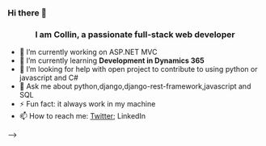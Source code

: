 ### Hi there 👋

<h3 align="center">I am Collin, a passionate full-stack web developer </h3>

- 🔭 I’m currently working on ASP.NET MVC
- 🌱 I’m currently learning **Development in Dynamics 365**
- 🤔 I’m looking for help with open project to contribute to using python or javascript and C#
- 💬 Ask me about python,django,django-rest-framework,javascript and SQL
- ⚡ Fun fact: it always work in my machine
- 📫 How to reach me: <a href="https://twitter.com/Kipchumb3Colli1">Twitter</a>; LinkedIn <a href="https://www.linkedin.com/mynetwork/invite-connect/connections/"></a>


<!-- [![spotify-github-profile](https://spotify-github-profile.vercel.app/api/view?uid=31xjmm232xf2slflihwc57zvt7om&cover_image=true&theme=default&show_offline=false&background_color=37e614&interchange=false)](https://github.com/kittinan/spotify-github-profile) -->


<!-- <p align="left"> <img src="https://komarev.com/ghpvc/?username=mungaben&label=Profile%20views&color=0e75b6&style=flat" alt="mungaben" /> </p> -->

<!-- <p align="left"> <a href="https://github.com/ryo-ma/github-profile-trophy"><img src="https://github-profile-trophy.vercel.app/?username=mungaben" alt="mungaben" /></a> </p> -->

<!-- <p align="left"> <a href="https://twitter.com/naval" target="blank"><img src="https://img.shields.io/twitter/follow/naval?logo=twitter&style=for-the-badge" alt="naval" /></a> </p> -->

<!-- 
- 🔭 I’m currently working on [dev.to clone in nextjs](https://github.com/mungaben)

- 🌱 I’m currently learning **reactjs ,django**

- 👯 I’m looking to collaborate on [any project]( using react or django,python)

- 🤝 I’m looking for help with [this project]()

- 👨‍💻 All of my projects are available at [link](link)

- 📝 I regularly write articles on [link](link)

- 💬 Ask me about **reactjs django**

- 📫 How to reach me **mungaben21@gmail.com**

- 📄 Know about my experiences [link](link)

- ⚡ Fun fact **java is funny** -->

<!-- ### Blogs posts
<!-- BLOG-POST-LIST:START -->
<!-- BLOG-POST-LIST:END --> -->

<!-- <h3 align="left">Connect with me:</h3>
<p align="left">
<a href="https://codepen.io/noneode" target="blank"><img align="center" src="https://raw.githubusercontent.com/rahuldkjain/github-profile-readme-generator/master/src/images/icons/Social/codepen.svg" alt="noneode" height="30" width="40" /></a>
<a href="https://dev.to/none" target="blank"><img align="center" src="https://raw.githubusercontent.com/rahuldkjain/github-profile-readme-generator/master/src/images/icons/Social/devto.svg" alt="none" height="30" width="40" /></a>
<a href="https://twitter.com/naval" target="blank"><img align="center" src="https://raw.githubusercontent.com/rahuldkjain/github-profile-readme-generator/master/src/images/icons/Social/twitter.svg" alt="naval" height="30" width="40" /></a>
<a href="https://linkedin.com/in/none likndin" target="blank"><img align="center" src="https://raw.githubusercontent.com/rahuldkjain/github-profile-readme-generator/master/src/images/icons/Social/linked-in-alt.svg" alt="none likndin" height="30" width="40" /></a>
<a href="https://stackoverflow.com/users/none" target="blank"><img align="center" src="https://raw.githubusercontent.com/rahuldkjain/github-profile-readme-generator/master/src/images/icons/Social/stack-overflow.svg" alt="none" height="30" width="40" /></a>
<a href="https://codesandbox.com/code none" target="blank"><img align="center" src="https://raw.githubusercontent.com/rahuldkjain/github-profile-readme-generator/master/src/images/icons/Social/codesandbox.svg" alt="code none" height="30" width="40" /></a>
<a href="https://fb.com/name" target="blank"><img align="center" src="https://raw.githubusercontent.com/rahuldkjain/github-profile-readme-generator/master/src/images/icons/Social/facebook.svg" alt="name" height="30" width="40" /></a>
<a href="https://instagram.com/name" target="blank"><img align="center" src="https://raw.githubusercontent.com/rahuldkjain/github-profile-readme-generator/master/src/images/icons/Social/instagram.svg" alt="name" height="30" width="40" /></a>
<a href="/url" target="blank"><img align="center" src="https://raw.githubusercontent.com/rahuldkjain/github-profile-readme-generator/master/src/images/icons/Social/rss.svg" alt="url" height="30" width="40" /></a>
</p>

<h3 align="left">Languages and Tools:</h3>
<p align="left"> <a href="https://getbootstrap.com" target="_blank" rel="noreferrer"> <img src="https://raw.githubusercontent.com/devicons/devicon/master/icons/bootstrap/bootstrap-plain-wordmark.svg" alt="bootstrap" width="40" height="40"/> </a> <a href="https://www.w3schools.com/css/" target="_blank" rel="noreferrer"> <img src="https://raw.githubusercontent.com/devicons/devicon/master/icons/css3/css3-original-wordmark.svg" alt="css3" width="40" height="40"/> </a> <a href="https://dart.dev" target="_blank" rel="noreferrer"> <img src="https://www.vectorlogo.zone/logos/dartlang/dartlang-icon.svg" alt="dart" width="40" height="40"/> </a> <a href="https://www.djangoproject.com/" target="_blank" rel="noreferrer"> <img src="https://cdn.worldvectorlogo.com/logos/django.svg" alt="django" width="40" height="40"/> </a> <a href="https://www.figma.com/" target="_blank" rel="noreferrer"> <img src="https://www.vectorlogo.zone/logos/figma/figma-icon.svg" alt="figma" width="40" height="40"/> </a> <a href="https://firebase.google.com/" target="_blank" rel="noreferrer"> <img src="https://www.vectorlogo.zone/logos/firebase/firebase-icon.svg" alt="firebase" width="40" height="40"/> </a> <a href="https://git-scm.com/" target="_blank" rel="noreferrer"> <img src="https://www.vectorlogo.zone/logos/git-scm/git-scm-icon.svg" alt="git" width="40" height="40"/> </a> <a href="https://graphql.org" target="_blank" rel="noreferrer"> <img src="https://www.vectorlogo.zone/logos/graphql/graphql-icon.svg" alt="graphql" width="40" height="40"/> </a> <a href="https://heroku.com" target="_blank" rel="noreferrer"> <img src="https://www.vectorlogo.zone/logos/heroku/heroku-icon.svg" alt="heroku" width="40" height="40"/> </a> <a href="https://www.w3.org/html/" target="_blank" rel="noreferrer"> <img src="https://raw.githubusercontent.com/devicons/devicon/master/icons/html5/html5-original-wordmark.svg" alt="html5" width="40" height="40"/> </a> <a href="https://gohugo.io/" target="_blank" rel="noreferrer"> <img src="https://api.iconify.design/logos-hugo.svg" alt="hugo" width="40" height="40"/> </a> <a href="https://developer.mozilla.org/en-US/docs/Web/JavaScript" target="_blank" rel="noreferrer"> <img src="https://raw.githubusercontent.com/devicons/devicon/master/icons/javascript/javascript-original.svg" alt="javascript" width="40" height="40"/> </a> <a href="https://www.mysql.com/" target="_blank" rel="noreferrer"> <img src="https://raw.githubusercontent.com/devicons/devicon/master/icons/mysql/mysql-original-wordmark.svg" alt="mysql" width="40" height="40"/> </a> <a href="https://nativescript.org/" target="_blank" rel="noreferrer"> <img src="https://raw.githubusercontent.com/detain/svg-logos/780f25886640cef088af994181646db2f6b1a3f8/svg/nativescript.svg" alt="nativescript" width="40" height="40"/> </a> <a href="https://nextjs.org/" target="_blank" rel="noreferrer"> <img src="https://cdn.worldvectorlogo.com/logos/nextjs-2.svg" alt="nextjs" width="40" height="40"/> </a> <a href="https://nodejs.org" target="_blank" rel="noreferrer"> <img src="https://raw.githubusercontent.com/devicons/devicon/master/icons/nodejs/nodejs-original-wordmark.svg" alt="nodejs" width="40" height="40"/> </a> <a href="https://pandas.pydata.org/" target="_blank" rel="noreferrer"> <img src="https://raw.githubusercontent.com/devicons/devicon/2ae2a900d2f041da66e950e4d48052658d850630/icons/pandas/pandas-original.svg" alt="pandas" width="40" height="40"/> </a> <a href="https://www.photoshop.com/en" target="_blank" rel="noreferrer"> <img src="https://raw.githubusercontent.com/devicons/devicon/master/icons/photoshop/photoshop-line.svg" alt="photoshop" width="40" height="40"/> </a> <a href="https://www.postgresql.org" target="_blank" rel="noreferrer"> <img src="https://raw.githubusercontent.com/devicons/devicon/master/icons/postgresql/postgresql-original-wordmark.svg" alt="postgresql" width="40" height="40"/> </a> <a href="https://www.python.org" target="_blank" rel="noreferrer"> <img src="https://raw.githubusercontent.com/devicons/devicon/master/icons/python/python-original.svg" alt="python" width="40" height="40"/> </a> <a href="https://reactjs.org/" target="_blank" rel="noreferrer"> <img src="https://raw.githubusercontent.com/devicons/devicon/master/icons/react/react-original-wordmark.svg" alt="react" width="40" height="40"/> </a> <a href="https://reactnative.dev/" target="_blank" rel="noreferrer"> <img src="https://reactnative.dev/img/header_logo.svg" alt="reactnative" width="40" height="40"/> </a> <a href="https://redux.js.org" target="_blank" rel="noreferrer"> <img src="https://raw.githubusercontent.com/devicons/devicon/master/icons/redux/redux-original.svg" alt="redux" width="40" height="40"/> </a> <a href="https://www.sqlite.org/" target="_blank" rel="noreferrer"> <img src="https://www.vectorlogo.zone/logos/sqlite/sqlite-icon.svg" alt="sqlite" width="40" height="40"/> </a> <a href="https://tailwindcss.com/" target="_blank" rel="noreferrer"> <img src="https://www.vectorlogo.zone/logos/tailwindcss/tailwindcss-icon.svg" alt="tailwind" width="40" height="40"/> </a> <a href="https://www.tensorflow.org" target="_blank" rel="noreferrer"> <img src="https://www.vectorlogo.zone/logos/tensorflow/tensorflow-icon.svg" alt="tensorflow" width="40" height="40"/> </a> <a href="https://www.typescriptlang.org/" target="_blank" rel="noreferrer"> <img src="https://raw.githubusercontent.com/devicons/devicon/master/icons/typescript/typescript-original.svg" alt="typescript" width="40" height="40"/> </a> </p>

<h3 align="left">Support:</h3>
<p><a href="https://www.buymeacoffee.com/kofi me"> <img align="left" src="https://cdn.buymeacoffee.com/buttons/v2/default-yellow.png" height="50" width="210" alt="kofi me" /></a><a href="https://ko-fi.com/kofi me"> <img align="left" src="https://cdn.ko-fi.com/cdn/kofi3.png?v=3" height="50" width="210" alt="kofi me" /></a></p><br><br>

<p><img align="left" src="https://github-readme-stats.vercel.app/api/top-langs?username=mungaben&show_icons=true&locale=en&layout=compact" alt="mungaben" /></p>

<p>&nbsp;<img align="center" src="https://github-readme-stats.vercel.app/api?username=mungaben&show_icons=true&locale=en" alt="mungaben" /></p>

<p><img align="center" src="https://github-readme-streak-stats.herokuapp.com/?user=mungaben&" alt="mungaben" /></p> -->

